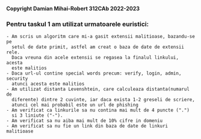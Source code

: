 #### Copyright Damian Mihai-Robert 312CAb 2022-2023

### Pentru taskul 1 am utilizat urmatoarele euristici:
	- Am scris un algoritm care mi-a gasit extensii malitioase, bazandu-se pe
	  setul de date primit, astfel am creat o baza de date de extensii rele.
	  Daca vreuna din acele extensii se regasea la finalul linkului, acesta
	  este malitios
	- Daca url-ul contine special words precum: verify, login, admin, security
	  atunci acesta este malitios
	- Am utilizat distanta Levenshtein, care calculeaza distanta(numarul de
  	  diferente) dintre 2 cuvinte, iar daca exista 1-2 greseli de scriere,
	  atunci cel mai probabil este un url de phishing
	- Am verificat ca linkurile sa nu contina mai mult de 4 puncte (".")
	  si 3 liniute ("-").
	- Am verificat sa nu aiba mai mult de 10% cifre in domeniu
	- Am verificat sa nu fie un link din baza de date de linkuri malitioase 
